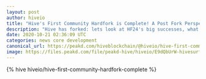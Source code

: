 ```yaml
---
layout: post
author: hiveio
title: "Hive's First Community Hardfork is Complete! A Post Fork Perspective"
description: "Hive has forked: lets look at HF24's big successes, what work still needs doing, and where we need to aim to improve."
date: 2020-10-21 02:36:09 UTC
categories: news core development
canonical_url: https://peakd.com/hiveblockchain/@hiveio/hive-first-community-hardfork-complete
image: https://files.peakd.com/file/peakd-hive/hiveio/E9dQbUrW-hivesurfacelogo.gif
---
```

{% hive hiveio/hive-first-community-hardfork-complete %}
